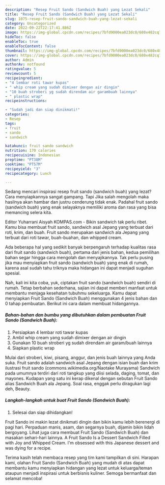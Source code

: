 ```yaml
---
description: "Resep Fruit Sando (Sandwich Buah) yang Lezat Sekali"
title: "Resep Fruit Sando (Sandwich Buah) yang Lezat Sekali"
slug: 1075-resep-fruit-sando-sandwich-buah-yang-lezat-sekali
category: Uncategorized
date: 2022-09-22T22:17:41.886Z
image: https://img-global.cpcdn.com/recipes/7bfd9000ea023dc0/680x482cq70/fruit-sando-sandwich-buah-foto-resep-utama.jpg
hideToc: false
enableToc: true
enableTocContent: false
thumbnail: https://img-global.cpcdn.com/recipes/7bfd9000ea023dc0/680x482cq70/fruit-sando-sandwich-buah-foto-resep-utama.jpg
cover: https://img-global.cpcdn.com/recipes/7bfd9000ea023dc0/680x482cq70/fruit-sando-sandwich-buah-foto-resep-utama.jpg
author: Admin
authorAv: notfound
ratingvalue: 5
reviewcount: 5
recipeingredient:
- "4 lembar roti tawar kupas"
- " whip cream yang sudah dimixer dengan air dingin"
- "10 buah stroberi yg sudah direndam air garambuah lainnya"
- " plastic wrap"
recipeinstructions:

- "Sudah jadi dan siap dinikmati!"
categories:
- Resep
tags:
- fruit
- sando
- sandwich

katakunci: fruit sando sandwich 
nutrition: 170 calories
recipecuisine: Indonesian
preptime: "PT38M"
cooktime: "PT57M"
recipeyield: "3"
recipecategory: Lunch

---
```



Sedang mencari inspirasi resep fruit sando (sandwich buah) yang lezat? Cara menyiapkannya sangat gampang. Tapi Jika salah mengolah maka hasilnya akan hambar dan justru cenderung tidak enak. Padahal fruit sando (sandwich buah) yang enak selayaknya memiliki aroma dan rasa yang bisa memancing selera kita.


Editor Yuharrani Aisyah KOMPAS.com - Bikin sandwich tak perlu ribet. Kamu bisa membuat fruit sando, sandwich asal Jepang yang terbuat dari roti, krim, dan buah. Fruit sando merupakan sandwich ala Jepang yang terbuat dari roti tawar, buah-buahan, dan whipped cream.

Ada beberapa hal yang sedikit banyak berpengaruh terhadap kualitas rasa dari fruit sando (sandwich buah), pertama dari jenis bahan, kedua pemilihan bahan segar hingga cara mengolah dan menyajikannya. Tak perlu pusing jika mau menyiapkan fruit sando (sandwich buah) yang enak di rumah, karena asal sudah tahu triknya maka hidangan ini dapat menjadi suguhan spesial.


Nah, kali ini kita coba, yuk, ciptakan fruit sando (sandwich buah) sendiri di rumah. Tetap berbahan sederhana, sajian ini dapat memberi manfaat untuk membantu menjaga kesehatan tubuhmu sekeluarga. Kamu dapat menyiapkan Fruit Sando (Sandwich Buah) menggunakan 4 jenis bahan dan 0 tahap pembuatan. Berikut ini cara dalam membuat hidangannya.

<!--inarticleads1-->

##### Bahan-bahan dan bumbu yang dibutuhkan dalam pembuatan Fruit Sando (Sandwich Buah):

1. Persiapkan 4 lembar roti tawar kupas
1. Ambil  whip cream yang sudah dimixer dengan air dingin
1. Gunakan 10 buah stroberi yg sudah direndam air garam/buah lainnya
1. Siapkan  plastic wrap


Mulai dari stroberi, kiwi, pisang, anggur, dan jenis buah lainnya yang Anda suka. Fruit sando adalah sandwich asal Jepang dengan isian buah dan krim ilustrasi fruit sando (commons.wikimedia.org/Naotake Murayama) Sandwich pada umumnya terdiri dari roti tangkup yang diisi selada, daging, tomat, dan mayones. Kudapan yang satu ini kerap dikenal dengan sebutan Fruit Sando alias Sandwich Buah ala Jepang. Soal rasa, enggak perlu diragukan lagi deh, Beauty. 

<!--inarticleads2-->

##### Langkah-langkah untuk buat Fruit Sando (Sandwich Buah):


1. Selesai dan siap dihidangkan!

Fruit Sando ini makin lezat dinikmati dingin dan bikin kamu lebih berenergi di pagi hari. Perpaduan manis, asam, dan segarnya buah, dijamin bikin lidah bergoyang. Lihat juga cara membuat Fruit Sando (Sandwich Buah) dan masakan sehari-hari lainnya. A Fruit Sando Is a Dessert Sandwich Filled with Joy and Whipped Cream. I&#39;m obsessed with this Japanese dessert and was dying for a recipe. 

Terima kasih telah membaca resep yang tim kami tampilkan di sini. Harapan kami, olahan Fruit Sando (Sandwich Buah) yang mudah di atas dapat membantu kamu menyiapkan hidangan yang lezat untuk keluarga/teman ataupun menjadi inspirasi untuk berbisnis kuliner. Semoga bermanfaat dan selamat mencoba!
